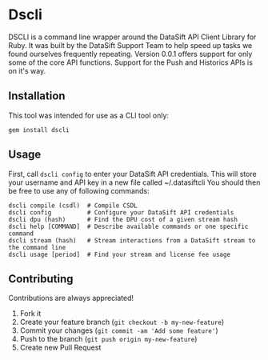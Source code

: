 # Dscli

DSCLI is a command line wrapper around the DataSift API Client Library for Ruby.
It was built by the DataSift Support Team to help speed up tasks we found ourselves frequently repeating.
Version 0.0.1 offers support for only some of the core API functions. Support for the Push and Historics APIs is on it's way.

## Installation

This tool was intended for use as a CLI tool only:

    gem install dscli

## Usage

First, call ``` dscli config ``` to enter your DataSift API credentials. This will store your username and API key in a new file called ~/.datasiftcli
You should then be free to use any of following commands:

    dscli compile (csdl)  # Compile CSDL
    dscli config          # Configure your DataSift API credentials
    dscli dpu (hash)      # Find the DPU cost of a given stream hash
    dscli help [COMMAND]  # Describe available commands or one specific command
    dscli stream (hash)   # Stream interactions from a DataSift stream to the command line
    dscli usage [period]  # Find your stream and license fee usage

## Contributing

Contributions are always appreciated!

1. Fork it
2. Create your feature branch (`git checkout -b my-new-feature`)
3. Commit your changes (`git commit -am 'Add some feature'`)
4. Push to the branch (`git push origin my-new-feature`)
5. Create new Pull Request
